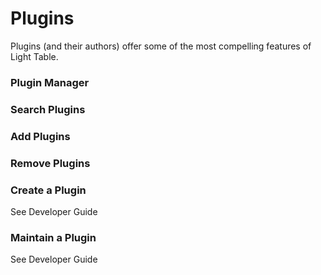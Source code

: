 # Plugins

Plugins (and their authors) offer some of the most compelling features of Light Table.

### Plugin Manager

### Search Plugins

### Add Plugins

### Remove Plugins

### Create a Plugin

See Developer Guide

### Maintain a Plugin

See Developer Guide